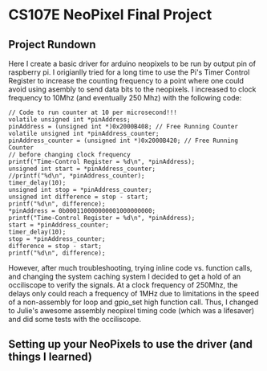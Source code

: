 # CS107E NeoPixel Final Project

## Project Rundown 
Here I create a basic driver for arduino neopixels to be run by output pin of raspberry pi. I origianlly tried for a long time to use the Pi's Timer Control Register to increase the counting frequency to a point where one could avoid using asembly to send data bits to the neopixels. I increased to clock frequency to 10Mhz (and eventually 250 Mhz) with the following code: 
```
// Code to run counter at 10 per microsecond!!!
volatile unsigned int *pinAddress;
pinAddress = (unsigned int *)0x2000B408; // Free Running Counter
volatile unsigned int *pinAddress_counter;
pinAddress_counter = (unsigned int *)0x2000B420; // Free Running Counter
// before changing clock frequency
printf("Time-Control Register = %d\n", *pinAddress);
unsigned int start = *pinAddress_counter;
//printf("%d\n", *pinAddress_counter);
timer_delay(10);
unsigned int stop = *pinAddress_counter;
unsigned int difference = stop - start;
printf("%d\n", difference);
*pinAddress = 0b000110000000001000000000;
printf("Time-Control Register = %d\n", *pinAddress);
start = *pinAddress_counter;
timer_delay(10);
stop = *pinAddress_counter;
difference = stop - start;
printf("%d\n", difference);
```
However, after much troubleshooting, trying inline code vs. function calls, and changing the system caching system I decided to get a hold of an occiliscope to verify the signals. At a clock frequency of 250Mhz, the delays only could reach a frequency of 1MHz due to limitations in the speed of a non-assembly for loop and gpio_set high function call. Thus, I changed to Julie's awesome assembly neopixel timing code (which was a lifesaver) and did some tests with the occiliscope. 

## Setting up your NeoPixels to use the driver (and things I learned)
